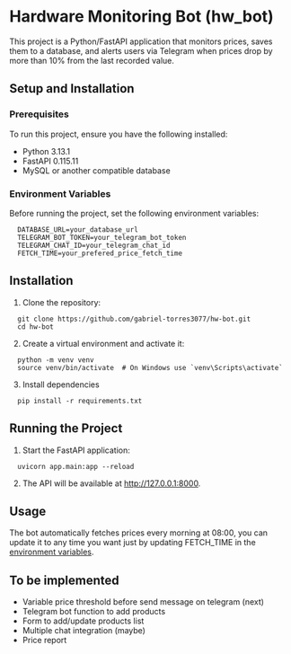 # Hardware Monitoring Bot (hw_bot)

This project is a Python/FastAPI application that monitors prices, saves them to a database, and alerts users via Telegram when prices drop by more than 10% from the last recorded value.

## Setup and Installation

### Prerequisites

To run this project, ensure you have the following installed:

- Python 3.13.1
- FastAPI 0.115.11
- MySQL or another compatible database

### Environment Variables

Before running the project, set the following environment variables:
```
  DATABASE_URL=your_database_url
  TELEGRAM_BOT_TOKEN=your_telegram_bot_token
  TELEGRAM_CHAT_ID=your_telegram_chat_id
  FETCH_TIME=your_prefered_price_fetch_time
```

## Installation

1. Clone the repository:
```
  git clone https://github.com/gabriel-torres3077/hw-bot.git
  cd hw-bot
```
2. Create a virtual environment and activate it:

```
  python -m venv venv
  source venv/bin/activate  # On Windows use `venv\Scripts\activate`
```
3. Install dependencies

```
  pip install -r requirements.txt
```

## Running the Project

1. Start the FastAPI application:
```
  uvicorn app.main:app --reload
```

2. The API will be available at http://127.0.0.1:8000.

## Usage

The bot automatically fetches prices every morning at 08:00, you can update it to any time you want just by updating FETCH_TIME in the [environment variables](#environment-variables).

## To be implemented

- Variable price threshold before send message on telegram (next)
- Telegram bot function to add products
- Form to add/update products list
- Multiple chat integration (maybe)
- Price report

